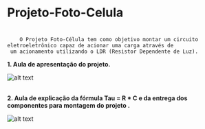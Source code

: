# Projeto-Foto-Celula <h1>
        O Projeto Foto-Célula tem como objetivo montar um circuito eletroeletrônico capaz de acionar uma carga através de
     um acionamento utilizando o LDR (Resistor Dependente de Luz).     

**1. Aula de apresentação do projeto.** <br />  

![alt text](https://github.com/DaniloCS55/Projeto-Foto-Celula/blob/main/01_AulaSELAN_12_09.jpeg)<br /><br />

**2. Aula de explicação da fórmula Tau = R * C e da entrega dos componentes para montagem do projeto .** <br />  

![alt text](https://github.com/DaniloCS55/Projeto-Foto-Celula/blob/main/02_AulaSELAN_19_09.jpeg)
